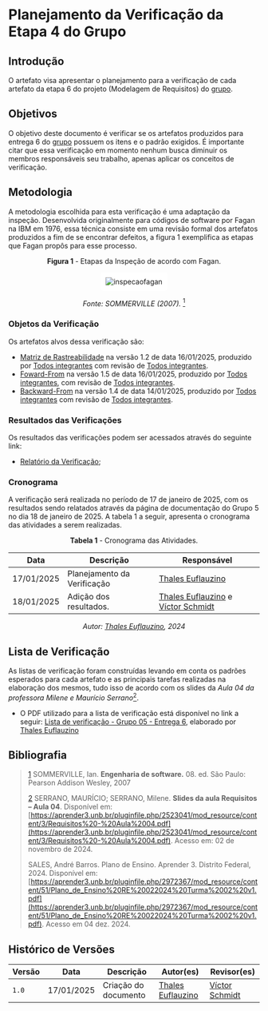 # Planejamento da Verificação da Etapa 4 do Grupo

## Introdução

O artefato visa apresentar o planejamento para a verificação de cada artefato da etapa 6 do projeto (Modelagem de Requisitos) do [grupo](https://github.com/Requisitos-de-Software/2024.2-TesouroDireto).

## Objetivos

O objetivo deste documento é verificar se os artefatos produzidos para entrega 6 do [grupo](https://github.com/Requisitos-de-Software/2024.2-TesouroDireto) possuem os itens e o padrão exigidos. É importante citar que essa verificação em momento nenhum busca diminuir os membros responsáveis seu trabalho, apenas aplicar os conceitos de verificação.

## Metodologia

A metodologia escolhida para esta verificação é uma adaptação da inspeção. Desenvolvida originalmente para códigos de software por Fagan na IBM em 1976, essa técnica consiste em uma revisão formal dos artefatos produzidos a fim de se encontrar defeitos, a figura 1 exemplifica as etapas que Fagan propôs para esse processo.

<center>

**Figura 1** - Etapas da Inspeção de acordo com Fagan.

<style>
img[alt="inspecaofagan"] {
    background-color: white;
    padding: 10px;
    border-radius: 5px;
}
</style>

![inspecaofagan](../../../assets/inspecao-fagan.png)

_Fonte: SOMMERVILLE (2007)._ <a id="anchor_5" href="#REF5"><sup>1</sup></a>

</center>

### Objetos da Verificação

Os artefatos alvos dessa verificação são:

- [Matriz de Rastreabilidade](../../../pos-rastreabilidade/matriz-rastreabilidade.md) na versão 1.2 de data 16/01/2025, produzido por [Todos integrantes](../../../../) com revisão de [Todos integrantes](../../../../).
- [Foward-From](../../../pos-rastreabilidade/forward-from.md) na versão 1.5 de data 16/01/2025, produzido por [Todos integrantes](../../../../), com revisão de [Todos integrantes](../../../../).
- [Backward-From](../../../pos-rastreabilidade/backward-from.md) na versão 1.4 de data 14/01/2025, produzido por [Todos integrantes](../../../../) com revisão de [Todos integrantes](../../../../).

### Resultados das Verificações

Os resultados das verificações podem ser acessados através do seguinte link:

- [Relatório da Verificação](./relatorio-verificacao-e6-gp5.md);

### Cronograma

A verificação será realizada no período de 17 de janeiro de 2025, com os resultados sendo relatados através da página de documentação do Grupo 5 no dia 18 de janeiro de 2025. A tabela 1 a seguir, apresenta o cronograma das atividades a serem realizadas.

<center>

**Tabela 1** - Cronograma das Atividades.

| Data       | Descrição                    | Responsável                                 |
| ---------- | ---------------------------- | ------------------------------------------- |
| 17/01/2025 | Planejamento da Verificação  | [Thales Euflauzino](https://www.github.com/thaleseuflauzino) |
| 18/01/2025 | Adição dos resultados.       |  [Thales Euflauzino](https://www.github.com/thaleseuflauzino) e [Víctor Schmidt](https://www.github.com/moonshinerd)   |

_Autor: [Thales Euflauzino](https://www.github.com/thaleseuflauzino), 2024_

</center>

## Lista de Verificação

As listas de verificação foram construídas levando em conta os padrões esperados para cada artefato e as principais tarefas realizadas na elaboração dos mesmos, tudo isso de acordo com os slides da _Aula 04 da professora Milene e Maurício Serrano_<a id="anchor_4" href="#REF4"><sup>2</sup></a>.

- O PDF utilizado para a lista de verificação está disponível no link a seguir: [Lista de verificação - Grupo 05 - Entrega 6](Lista%20de%20Verificação%20-%20Etapa%206.pdf), elaborado por [Thales Euflauzino](https://www.github.com/thaleseuflauzino)

## Bibliografia
> <a id="REF5" href="#anchor_5">1</a> SOMMERVILLE, Ian. **Engenharia de software.** 08. ed. São Paulo: Pearson Addison Wesley, 2007
>
> <a id="REF4" href="#anchor_4">2</a> SERRANO, MAURÍCIO; SERRANO, Milene. **Slides da aula Requisitos – Aula 04**. Disponível em: [https://aprender3.unb.br/pluginfile.php/2523041/mod_resource/content/3/Requisitos%20-%20Aula%2004.pdf](https://aprender3.unb.br/pluginfile.php/2523041/mod_resource/content/3/Requisitos%20-%20Aula%2004.pdf). Acesso em: 02 de novembro de 2024.
>
> SALES, André Barros. Plano de Ensino. Aprender 3. Distrito Federal, 2024. Disponível em: [https://aprender3.unb.br/pluginfile.php/2972367/mod_resource/content/51/Plano_de_Ensino%20RE%20022024%20Turma%2002%20v1.pdf](https://aprender3.unb.br/pluginfile.php/2972367/mod_resource/content/51/Plano_de_Ensino%20RE%20022024%20Turma%2002%20v1.pdf). Acesso em 04 dez. 2024.
>

## Histórico de Versões

| Versão  | Data | Descrição | Autor(es) | Revisor(es) |
| -------- | ------ | ------ | ---------- | ---------- |
| `1.0` | 17/01/2025 | Criação do documento  | [Thales Euflauzino](https://github.com/thaleseuflauzino) | [Víctor Schmidt](https://github.com/moonshinerd)  |

